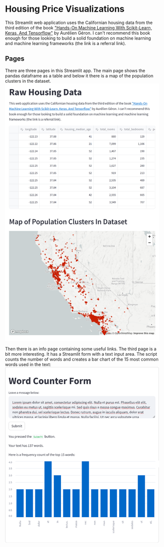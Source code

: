 # Housing Price Visualizations

This Streamlit web application uses the Californian housing data from the third edition of the book ["Hands-On Machine Learning With Scikit-Learn, Keras, And Tensorflow"](https://amzn.to/3pC2A5b) by Aurélien Géron. I can't recommend this book enough for those looking to build a solid foundation on machine learning and machine learning frameworks (the link is a referral link).


## Pages
There are three pages in this Streamlit app. The main page shows the pandas dataframe as a table and below it there is a map of the population clusters in the dataset.
![alt text](docs/streamlit_data_science_app_main_page.png "Main Page")

Then there is an info page containing some useful links. The third page is a bit more interesting. It has a Streamlit form with a text input area. The script counts the number of words and creates a bar chart of the 15 most common words used in the text:
![alt text](docs/Streamlit_app_word_frequency_counter.png "Main Page")
